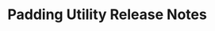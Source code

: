 <!-- Release notes authoring guidelines: http://keepachangelog.com/ -->

# Padding Utility Release Notes

<!-- ## [Unreleased] -->

<!-- ## [VERSION] -->
